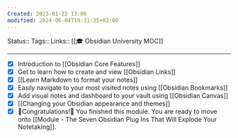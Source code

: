 ```yaml
---
Created: 2023-01-22 13:06
modified: 2024-06-04T19:31:35+02:00
---
```

Status::
Tags::
Links:: [[🎓 Obsidian University MOC]]
___

- [x] Introduction to [[Obsidian Core Features]] 
- [x] Get to learn how to create and view [[Obsidian Links]]
- [x] [[Learn Markdown to format your notes]]
- [x] Easily navigate to your most visited notes using [[Obsidian Bookmarks]]
- [x] Add visual notes and dashboard to your vault using [[Obsidian Canvas]]
- [x] [[Changing your Obsidian appearance and themes]]
- [x] 🎊Congratulations!🎊 You finished this module. You are ready to move onto [[Module - The Seven Obsidian Plug Ins That Will Explode Your Notetaking]].
